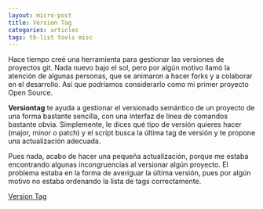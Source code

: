 ```yaml
---
layout: micro-post
title: Version Tag
categories: articles
tags: tb-list tools misc
---
```


Hace tiempo creé una herramienta para gestionar las versiones de proyectos git. Nada nuevo bajo el sol, pero por algún motivo llamó la atención de algunas personas, que se animaron a hacer forks y a colaborar en el desarrollo. Así que podríamos considerarlo como mi primer proyecto Open Source.

**Versiontag** te ayuda a gestionar el versionado semántico de un proyecto de una forma bastante sencilla, con una interfaz de línea de comandos bastante obvia. Simplemente, le dices qué tipo de versión quieres hacer (major, minor o patch) y el script busca la última tag de versión y te propone una actualización adecuada.

Pues nada, acabo de hacer una pequeña actualización, porque me estaba encontrando algunas incongruencias al versionar algún proyecto. El problema estaba en la forma de averiguar la última versión, pues por algún motivo no estaba ordenando la lista de tags correctamente.

[Version Tag](https://github.com/franiglesias/versiontag)
